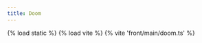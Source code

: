 ```yaml
---
title: Doom
---
```

{% load static %}
{% load vite %}
{% vite 'front/main/doom.ts' %}

<div class="app" data-wad-url="{% static 'doom/doom1.wad' %}"></div>
